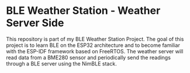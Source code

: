 # BLE Weather Station - Weather Server Side

This repository is part of my BLE Weather Station Project. The goal of this project is to learn BLE on the ESP32 architecture and to become familiar with the ESP-IDF framework based on FreeRTOS. The weather server will read data from a BME280 sensor and periodically send the readings through a BLE server using the NimBLE stack.